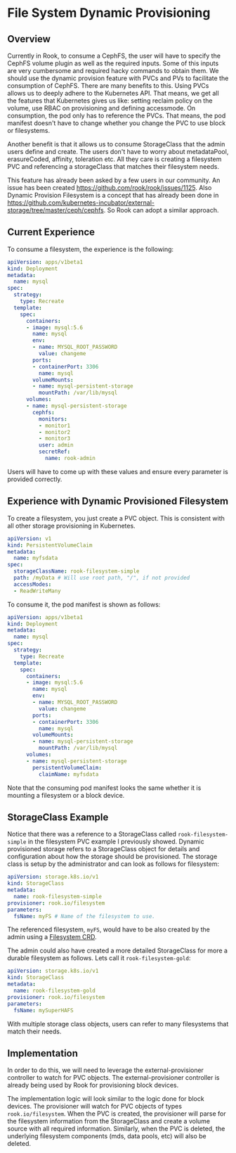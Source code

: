 # File System Dynamic Provisioning

## Overview

Currently in Rook, to consume a CephFS, the user will have to specify the CephFS volume plugin as well as the required inputs. Some of this inputs are very cumbersome and required hacky commands to obtain them. We should use the dynamic provision feature with PVCs and PVs to facilitate the consumption of CephFS. There are many benefits to this.
Using PVCs allows us to deeply adhere to the Kubernetes API. That means, we get all the features that Kubernetes gives us like: setting reclaim policy on the volume, use RBAC on provisioning and defining accessmode.
On consumption, the pod only has to reference the PVCs. That means, the pod manifest doesn't have to change whether you change the PVC to use block or filesystems.

Another benefit is that it allows us to consume StorageClass that the admin users define and create. The users don't have to worry about metadataPool, erasureCoded, affinity, toleration etc. All they care is creating a filesystem PVC and referencing a storageClass that matches their filesystem needs.

This feature has already been asked by a few users in our community. An issue has been created https://github.com/rook/rook/issues/1125.
Also Dynamic Provision Filesystem is a concept that has already been done in https://github.com/kubernetes-incubator/external-storage/tree/master/ceph/cephfs. So Rook can adopt a similar approach.

## Current Experience

To consume a filesystem, the experience is the following:

```yaml
apiVersion: apps/v1beta1
kind: Deployment
metadata:
  name: mysql
spec:
  strategy:
    type: Recreate
  template:
    spec:
      containers:
      - image: mysql:5.6
        name: mysql
        env:
        - name: MYSQL_ROOT_PASSWORD
          value: changeme
        ports:
        - containerPort: 3306
          name: mysql
        volumeMounts:
        - name: mysql-persistent-storage
          mountPath: /var/lib/mysql
      volumes:
      - name: mysql-persistent-storage
        cephfs:
          monitors:
          - monitor1
          - monitor2
          - monitor3
          user: admin
          secretRef:
            name: rook-admin
```

Users will have to come up with these values and ensure every parameter is provided correctly.

## Experience with Dynamic Provisioned Filesystem

To create a filesystem, you just create a PVC object. This is consistent with all other storage provisioning in Kubernetes.

```yaml
apiVersion: v1
kind: PersistentVolumeClaim
metadata:
  name: myfsdata
spec:
  storageClassName: rook-filesystem-simple
  path: /myData # Will use root path, "/", if not provided
  accessModes:
  - ReadWriteMany
```

To consume it, the pod manifest is shown as follows:

```yaml
apiVersion: apps/v1beta1
kind: Deployment
metadata:
  name: mysql
spec:
  strategy:
    type: Recreate
  template:
    spec:
      containers:
      - image: mysql:5.6
        name: mysql
        env:
        - name: MYSQL_ROOT_PASSWORD
          value: changeme
        ports:
        - containerPort: 3306
          name: mysql
        volumeMounts:
        - name: mysql-persistent-storage
          mountPath: /var/lib/mysql
      volumes:
      - name: mysql-persistent-storage
        persistentVolumeClaim:
          claimName: myfsdata
```

Note that the consuming pod manifest looks the same whether it is mounting a filesystem or a block device.

## StorageClass Example

Notice that there was a reference to a StorageClass called `rook-filesystem-simple` in the filesystem PVC example I previously showed. Dynamic provisioned storage refers to a StorageClass object for details and configuration about how the storage should be provisioned.
The storage class is setup by the administrator and can look as follows for filesystem:

```yaml
apiVersion: storage.k8s.io/v1
kind: StorageClass
metadata:
  name: rook-filesystem-simple
provisioner: rook.io/filesystem
parameters:
  fsName: myFS # Name of the filesystem to use.
```

The referenced filesystem, `myFS`, would have to be also created by the admin using a [Filesystem CRD](/Documentation/ceph-filesystem-crd.md).

The admin could also have created a more detailed StorageClass for more a durable filesystem as follows. Lets call it `rook-filesystem-gold`:

```yaml
apiVersion: storage.k8s.io/v1
kind: StorageClass
metadata:
  name: rook-filesystem-gold
provisioner: rook.io/filesystem
parameters:
  fsName: mySuperHAFS
```

With multiple storage class objects, users can refer to many filesystems that match their needs.

## Implementation

In order to do this, we will need to leverage the external-provisioner controller to watch for PVC objects. The external-provisioner controller is already being used by Rook for provisioning block devices.

The implementation logic will look similar to the logic done for block devices. The provisioner will watch for PVC objects of types `rook.io/filesystem`. When the PVC is created, the provisioner will parse for the filesystem information from the StorageClass and create a volume source with all required information. Similarly, when the PVC is deleted, the underlying filesystem components (mds, data pools, etc) will also be deleted.
